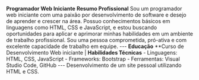 
**Programador Web Iniciante**
**Resumo Profissional** Sou um programador web iniciante com uma paixão por desenvolvimento de software e desejo de aprender e crescer na área. Possuo 
conhecimentos básicos em linguagens como HTML, CSS e JavaScript, e estou buscando oportunidades para aplicar e aprimorar minhas habilidades em um ambiente de 
trabalho profissional. Sou uma pessoa comprometida, pró-ativa e com excelente capacidade de trabalho em equipe. --- 
**Educação** **Curso de Desenvolvimento Web iniciante | 
**Habilidades Técnicas** - Linguagens: HTML, CSS, JavaScript - Frameworks: Bootstrap - Ferramentas: Visual Studio Code, GitHub --- 
Desenvolvimento de um site pessoal utilizando HTML e CSS.
